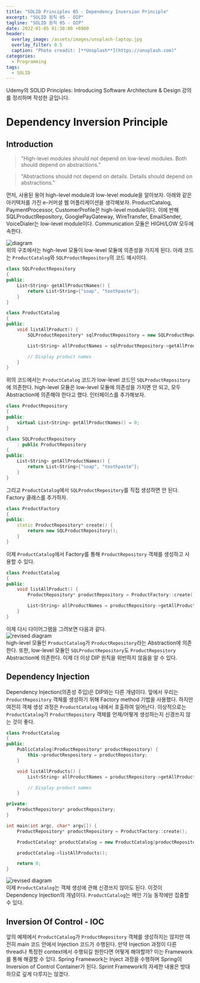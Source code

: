 ```yaml
---
title: "SOLID Principles 05 - Dependency Inversion Principle"
excerpt: "SOLID 원칙 05 - DIP"
tagline: "SOLID 원칙 05 - DIP"
date: 2022-01-05 01:30:00 +0900
header:
  overlay_image: /assets/images/unsplash-laptop.jpg
  overlay_filter: 0.5
  caption: "Photo creadit: [**Unsplash**](https://unsplash.com)"
categories:
  - Programming
tags:
  - SOLID
---
```


 Udemy의 SOLID Principles: Introducing Software Architecture & Design 강의를 정리하며 작성한 글입니다.

# Dependency Inversion Principle

## Introduction
> "High-level modules should not depend on low-level modules. Both should depend on abstractions."

> "Abstractions should not depend on details. Details should depend on abstractions."

 먼저, 사용된 용어 high-level module과 low-level module을 알아보자. 아래와 같은 아키텍처를 가진 e-커머셜 웹 어플리케이션을 생각해보자. ProductCatalog, PaymentProcessor, CustomerProfile은 high-level module이다. 이에 반해 SQLProductRepository, GooglePayGateway, WireTransfer, EmailSender, VoiceDialer는 low-level module이다. Communication 모듈은 HIGH/LOW 모두에 속한다. 

 ![diagram]({{site.baseurl}}/assets/images/2022-01-05-dip-diagram.png)  
  위의 구조에서는 high-level 모듈이 low-level 모듈에 의존성을 가지게 된다. 아래 코드는 `ProductCatalog`와 `SQLProductRepository`의 코드 예시이다. 

```cpp
class SQLProductRepository 
{
public:
    List<String> getAllProductNames() {
        return List<String>{"soap", "toothpaste"};
    }
}

class ProductCatalog
{
public:
    void listAllProduct() {
        SQLProductRepository* sqlProductRepository = new SQLProductRepository();

        List<String> allProductNames = sqlProductRepository->getAllProductNames();

        // Display product names
    }
}
```
위의 코드에서는 `ProductCatalog` 코드가 low-level 코드인 `SQLProductRepository`에 의존한다. high-level 모듈은 low-level 모듈에 의존성을 가지면 안 되고, 모두 Abstraction에 의존해야 한다고 했다. 인터페이스를 추가해보자.
```cpp
class ProductRepository
{
public:
    virtual List<String> getAllProductNames() = 0;
}
```

```cpp
class SQLProductRepository
    : public ProductRepository
{
public:
    List<String> getAllProductNames() {
        return List<String>{"soap", "toothpaste"};
    }
}
```
그리고 `ProductCatalog`에서 `SQLProductRepository`를 직접 생성하면 안 된다. Factory 클래스를 추가하자.

```cpp
class ProductFactory
{
public:
    static ProductRepository* create() {
        return new SQLProductRepository();
    }
}
```
이제 `ProductCatalog`에서 Factory를 통해 `ProductRepository` 객체를 생성하고 사용할 수 있다.

```cpp
class ProductCatalog
{
public:
    void listAllProduct() {
        ProductRepository* productRepository = ProductFactory::create();

        List<String> allProductNames = productRepository->getAllProductNames();
    }
}
```
이제 다시 다이어그램을 그려보면 다음과 같다.  
 ![revised diagram]({{site.baseurl}}/assets/images/2022-01-05-dip-diagram-revision.png)  
high-level 모듈인 `ProductCatalog`가 `ProductRepository`라는 Abstraction에 의존한다. 또한, low-level 모듈인 `SQLProductRepository`도 `ProductRepository` Abstraction에 의존한다. 이제 더 이상 DIP 원칙을 위반하지 않음을 알 수 있다.

## Dependency Injection

Dependency Injection(의존성 주입)은 DIP와는 다른 개념이다. 앞에서 우리는 `ProductRepository` 객체를 생성하기 위해 Factory method 기법을 사용했다. 하지만 여전히 객체 생성 과정은 `ProductCatalog` 내에서 호출하여 일어난다. 이상적으로는 `ProductCatalog`가 `ProductRepository` 객체를 언제/어떻게 생성하는지 신경쓰지 않는 것이 좋다. 

```cpp
class ProductCatalog
{
public:
    PublicCatalog(ProductRepository* productRepository) {
        this->productRespository = productRepository;
    }

    void listAllProducts() {
        List<String> allProductNames = productRepository->getAllProductNames();

        // Display product names
    }

private:
    ProductRepository* productRepository;
}
```

```cpp
int main(int argc, char* argv[]) {
    ProductRepository* productRepository = ProductFactory::create();

    ProductCatalog* productCatalog = new ProductCatalog(productRepository);

    productCatalog->listAllProducts();

    return 0;
}
```
 ![revised diagram]({{site.baseurl}}/assets/images/2022-01-05-dip-diagram-revision2.png)  
이제 `ProductCatalog`는 객체 생성에 관해 신경쓰지 않아도 된다. 이것이 Dependency Injection의 개념이다. `ProductCatalog`는 메인 기능 동작에만 집중할 수 있다. 

## Inversion Of Control - IOC

앞의 예제에서 `ProductCatalog`가 `ProductRepository` 객체를 생성하지는 않지만 여전히 main 코드 안에서 Injection 코드가 수행된다. 만약 Injection 과정이 다른 thread나 특정한 context에서 수행되길 원한다면 어떻게 해야할까? 이는 Framework를 통해 해결할 수 있다. Spring Framework는 Inject 과정을 수행하며 Spring이 Inversion of Control Container가 된다. Sprint Framework의 자세한 내용은 방대하므로 깊게 다루지는 않겠다.
